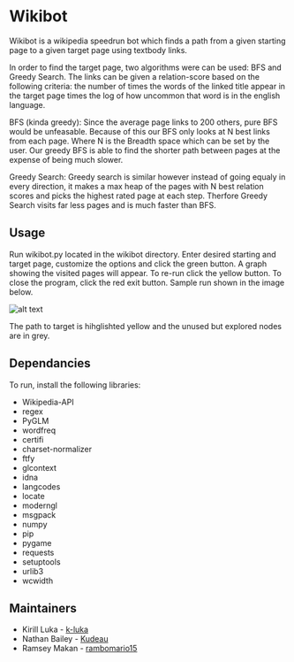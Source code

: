 # Wikibot

Wikibot is a wikipedia speedrun bot which finds a path from a given starting page to a given target page using textbody links.

In order to find the target page, two algorithms were can be used: BFS and Greedy Search. 
The links can be given a relation-score based on the following criteria: the number of times the words of the linked title appear in the target page times the log of how uncommon that word is in the english language. 

BFS (kinda greedy):
Since the average page links to 200 others, pure BFS would be unfeasable. Because of this our BFS only looks at N best links from each page. Where N is the Breadth space which can be set by the user. Our greedy BFS is able to find the shorter path between pages at the expense of being much slower.

Greedy Search:
Greedy search is similar however instead of going equaly in every direction, it makes a max heap of the pages with N best relation scores and picks the highest rated page at each step. Therfore Greedy Search visits far less pages and is much faster than BFS.

## Usage

Run wikibot.py located in the wikibot directory. Enter desired starting and target page, customize the options and click the green button. A graph showing the visited pages will appear. To re-run click the yellow button. To close the program, click the red exit button. Sample run shown in the image below.

![alt text](https://github.com/k-luka/DSA_Project3/assets/106494914/ae26677e-d2ac-4e4f-a4a8-cece6f0acee9)

The path to target is hihglishted yellow and the unused but explored nodes are in grey.


## Dependancies

To run, install the following libraries:
- Wikipedia-API
- regex
- PyGLM
- wordfreq
- certifi
- charset-normalizer
- ftfy
- glcontext
- idna
- langcodes
- locate
- moderngl
- msgpack
- numpy
- pip
- pygame
- requests
- setuptools
- urlib3
- wcwidth


## Maintainers

- Kirill Luka - [k-luka](https://github.com/k-luka)
- Nathan Bailey - [Kudeau](https://github.com/Kudeau)
- Ramsey Makan - [rambomario15](https://github.com/rambomario15)

